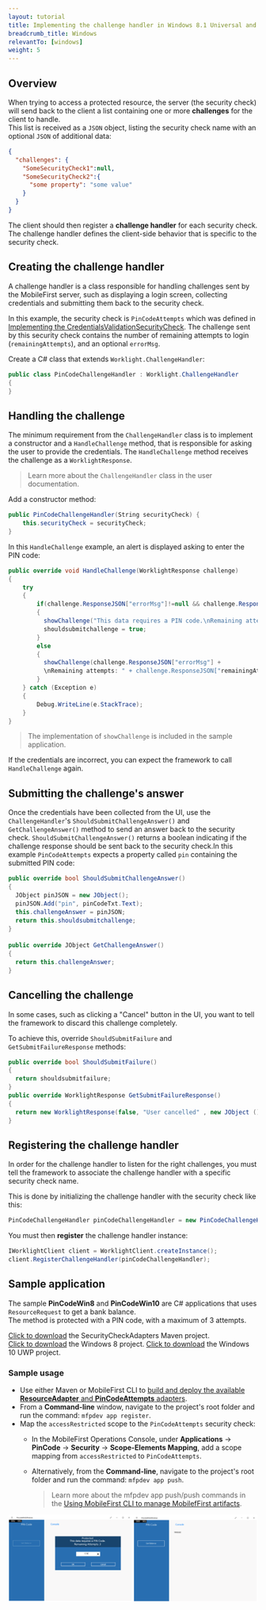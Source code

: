 ```yaml
---
layout: tutorial
title: Implementing the challenge handler in Windows 8.1 Universal and Windows 10 UWP applications
breadcrumb_title: Windows
relevantTo: [windows]
weight: 5
---
```

## Overview
When trying to access a protected resource, the server (the security check) will send back to the client a list containing one or more **challenges** for the client to handle.  
This list is received as a `JSON` object, listing the security check name with an optional `JSON` of additional data:

```json
{
  "challenges": {
    "SomeSecurityCheck1":null,
    "SomeSecurityCheck2":{
      "some property": "some value"
    }
  }
}
```

The client should then register a **challenge handler** for each security check.  
The challenge handler defines the client-side behavior that is specific to the security check.

## Creating the challenge handler
A challenge handler is a class responsible for handling challenges sent by the MobileFirst server, such as displaying a login screen, collecting credentials and submitting them back to the security check.

In this example, the security check is `PinCodeAttempts` which was defined in [Implementing the CredentialsValidationSecurityCheck](../security-check). The challenge sent by this security check contains the number of remaining attempts to login (`remainingAttempts`), and an optional `errorMsg`.

Create a C# class that extends `Worklight.ChallengeHandler`:

```csharp
public class PinCodeChallengeHandler : Worklight.ChallengeHandler
{
}
```

## Handling the challenge
The minimum requirement from the `ChallengeHandler` class is to implement a constructor and a `HandleChallenge` method, that is responsible for asking the user to provide the credentials. The `HandleChallenge` method receives the challenge as a `WorklightResponse`.

> Learn more about the `ChallengeHandler` class in the user documentation.

Add a constructor method:

```csharp
public PinCodeChallengeHandler(String securityCheck) {
    this.securityCheck = securityCheck;
}
```

In this `HandleChallenge` example, an alert is displayed asking to enter the PIN code:

```csharp
public override void HandleChallenge(WorklightResponse challenge)
{
    try
    {
        if(challenge.ResponseJSON["errorMsg"]!=null && challenge.ResponseJSON["errorMsg"].Type == JToken.Null)
        {
          showChallenge("This data requires a PIN code.\nRemaining attempts: " + challenge.ResponseJSON["remainingAttempts"]);
          shouldsubmitchallenge = true;
        }
        else
        {
          showChallenge(challenge.ResponseJSON["errorMsg"] +
          \nRemaining attempts: " + challenge.ResponseJSON["remainingAttempts"]);
        }
    } catch (Exception e)
    {
        Debug.WriteLine(e.StackTrace);
    }
}
```

> The implementation of `showChallenge` is included in the sample application.

If the credentials are incorrect, you can expect the framework to call `HandleChallenge` again.

## Submitting the challenge's answer

Once the credentials have been collected from the UI, use the `ChallengeHandler`'s `ShouldSubmitChallengeAnswer()` and `GetChallengeAnswer()` method to send an answer back to the security check. `ShouldSubmitChallengeAnswer()` returns a boolean indicating if the challenge response should be sent back to the security check.In this example `PinCodeAttempts` expects a property called `pin` containing the submitted PIN code:

```csharp
public override bool ShouldSubmitChallengeAnswer()
{
  JObject pinJSON = new JObject();
  pinJSON.Add("pin", pinCodeTxt.Text);
  this.challengeAnswer = pinJSON;
  return this.shouldsubmitchallenge;
}

public override JObject GetChallengeAnswer()
{
  return this.challengeAnswer;
}

```

## Cancelling the challenge
In some cases, such as clicking a "Cancel" button in the UI, you want to tell the framework to discard this challenge completely.

To achieve this, override `ShouldSubmitFailure` and `GetSubmitFailureResponse` methods:

```csharp
public override bool ShouldSubmitFailure()
{
  return shouldsubmitfailure;
}
public override WorklightResponse GetSubmitFailureResponse()
{
  return new WorklightResponse(false, "User cancelled" , new JObject (), "",(int) HttpStatusCode.InternalServerError);
}
```
## Registering the challenge handler

In order for the challenge handler to listen for the right challenges, you must tell the framework to associate the challenge handler with a specific security check name.

This is done by initializing the challenge handler with the security check like this:

```csharp
PinCodeChallengeHandler pinCodeChallengeHandler = new PinCodeChallengeHandler("PinCodeAttempts");
```

You must then **register** the challenge handler instance:

```csharp
IWorklightClient client = WorklightClient.createInstance();
client.RegisterChallengeHandler(pinCodeChallengeHandler);
```

## Sample application
The sample **PinCodeWin8** and **PinCodeWin10** are C# applications that uses `ResourceRequest` to get a bank balance.  
The method is protected with a PIN code, with a maximum of 3 attempts.

[Click to download](https://github.com/MobileFirst-Platform-Developer-Center/SecurityCheckAdapters/tree/release80) the SecurityCheckAdapters Maven project.  
[Click to download](https://github.com/MobileFirst-Platform-Developer-Center/PinCodeWin8/tree/release80) the Windows 8 project.
[Click to download](https://github.com/MobileFirst-Platform-Developer-Center/PinCodeWin10/tree/release80) the Windows 10 UWP project.

### Sample usage

* Use either Maven or MobileFirst CLI to [build and deploy the available **ResourceAdapter** and **PinCodeAttempts** adapters](../../../adapters/creating-adapters/).
* From a **Command-line** window, navigate to the project's root folder and run the command: `mfpdev app register`.
* Map the `accessRestricted` scope to the `PinCodeAttempts` security check:
    * In the MobileFirst Operations Console, under **Applications** → **PinCode** → **Security** → **Scope-Elements Mapping**, add a scope mapping from `accessRestricted` to `PinCodeAttempts`.
    * Alternatively, from the **Command-line**, navigate to the project's root folder and run the command: `mfpdev app push`.  

        > Learn more about the mfpdev app push/push commands in the [Using MobileFirst CLI to manage MobilefFirst artifacts](../../../using-the-mfpf-sdk/using-mobilefirst-cli-to-manage-mobilefirst-artifacts).

![Sample application](sample-application.png)        
